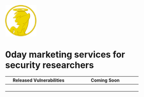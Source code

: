<img src="favicon.png" width="100"> 

# 0day marketing services for security researchers

| Released Vulnerabilities  | Coming Soon |
|---------------------------|-------------|
|[<img src="" style="content:url(dirtycow.png?);min-width:200px;max-width:200px;">](https://dirtycow.ninja)|<img src="" style="content:url(b71625.png?);min-width:200px;max-width:200px;">|
